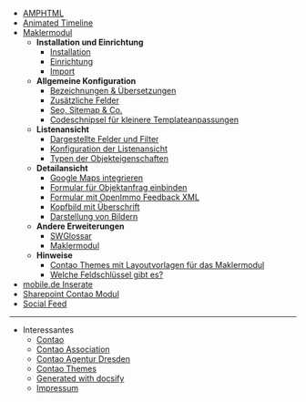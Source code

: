 
- [AMPHTML](amphtml/index.md)
- [Animated Timeline](animated-timeline/index.md)
- [Maklermodul](maklermodul/index.md)
  - <strong>Installation und Einrichtung</strong>
    - [Installation](maklermodul/installation_&_einrichtung.md)
    - [Einrichtung](maklermodul/einrichtung.md)
    - [Import](maklermodul/import.md)
  - <strong>Allgemeine Konfiguration</strong>
    - [Bezeichnungen & Übersetzungen](maklermodul/bezeichnungen_&_ubersetzungen.md)
    - [Zusätzliche Felder](maklermodul/zusatzliche_felder.md)
    - [Seo, Sitemap & Co.](maklermodul/seo,_sitemap_&_co.md)
    - [Codeschnipsel für kleinere Templateanpassungen](maklermodul/codeschnipsel_fur_kleinere_templateanpassungen.md)
  - <strong>Listenansicht</strong>
    - [Dargestellte Felder und Filter](maklermodul/konfiguration.md)
    - [Konfiguration der Listenansicht](maklermodul/sortiermoglichkeiten.md)
    - [Typen der Objekteigenschaften](maklermodul/typen_der_objekteigenschaften.md)
  - <strong>Detailansicht</strong>
    - [Google Maps integrieren](maklermodul/google_maps_integrieren.md)
    - [Formular für Objektanfrag einbinden](maklermodul/formular_fur_objektanfrage_einbinden.md)
    - [Formular mit OpenImmo Feedback XML](maklermodul/formular-mit-openimmo-feedback-xml.md)
    - [Kopfbild mit Überschrift](maklermodul/kopfbild_mit_uberschrift.md)
    - [Darstellung von Bildern](maklermodul/darstellung-von-bildern.md)
  - <strong>Andere Erweiterungen</strong>
    - [SWGlossar](maklermodul/swglossar.md)
    - [Maklermodul](maklermodul/themes.md)
  - <strong>Hinweise</strong>
    - [Contao Themes mit Layoutvorlagen für das Maklermodul](maklermodul/themes.md)
    - [Welche Feldschlüssel gibt es?](maklermodul/welche_feldschlussel_gibt_es.md)
- [mobile.de Inserate](mobilede/index.md)
- [Sharepoint Contao Modul](sharepoint/index.md)
- [Social Feed](social-feed/index.md)

---

- Interessantes
  - [Contao](https://www.contao.org)
  - [Contao Association](https://association.contao.org/)
  - [Contao Agentur Dresden](https://pdir.de)
  - [Contao Themes](https://contao-themes.net)
  - [Generated with docsify](https://docsify.js.org)
  - [Impressum](https://pdir.de/p/pdir-impressum.html)
